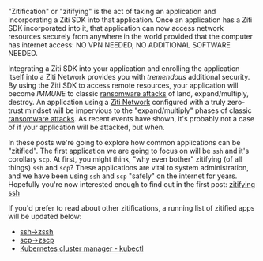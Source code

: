 "Zitification" or "zitifying" is the act of taking an application and incorporating a Ziti SDK into that application.
Once an application has a Ziti SDK incorporated into it, that application can now access network resources securely
from anywhere in the world provided that the computer has internet access: NO VPN NEEDED, NO ADDITIONAL SOFTWARE NEEDED.

Integrating a Ziti SDK into your application and enrolling the application itself into a Ziti Network provides you
with *tremendous* additional security. By using the Ziti SDK to access remote resources, your application will
become *IMMUNE* to classic [ransomware attacks][1] of land, expand/multiply, destroy. An application using a [Ziti
Network][2] configured with a truly zero-trust mindset will be impervious to the "expand/multiply" phases of classic
[ransomware attacks][1]. As recent events have shown, it's probably not a case of if your application will be
attacked, but when.

In these posts we're going to explore how common applications can be "zitified". The first application we are going
to focus on will be `ssh` and it's corollary `scp`. At first, you might think, "why even bother" zitifying (of all
things) `ssh` and `scp`? These applications are vital to system administration, and we have been using `ssh` and
`scp` "safely" on the internet for years. Hopefully you're now interested enough to find out in the first post:
[zitifying ssh][3]

If you'd prefer to read about other zitifications, a running list of zitified apps will be updated below:

*   [ssh->zssh][3]
*   [scp->zscp][4]
*   [Kubernetes cluster manager - kubectl][5]

[1]: https://netfoundry.io/ztna-ransomware/
[2]: /ziti/overview.html#overview-of-a-ziti-network
[3]: /articles/zitification/zitifying-ssh/index.html
[4]: /articles/zitification/zitifying-scp/index.html
[5]: /articles/zitification/kubernetes/index.html